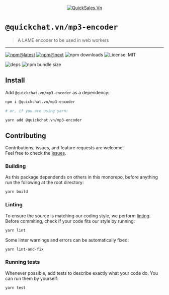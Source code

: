 <!--header-->

<p align="center">
  <a href="https://quickchat.vn" title="QuickSales.Vn">
    <img src="https://github.com/QuickSales/QuickSales.Vn.Artwork/raw/master/Logos/2020/png/logo-horizontal-red.png" alt="QuickSales.Vn" />
  </a>
</p>

# `@quickchat.vn/mp3-encoder`

> A LAME encoder to be used in web workers

---

[![npm@latest](https://img.shields.io/npm/v/@quickchat.vn/mp3-encoder/latest?style=flat-square)](https://www.npmjs.com/package/@quickchat.vn/mp3-encoder/v/latest) [![npm@next](https://img.shields.io/npm/v/@quickchat.vn/mp3-encoder/next?style=flat-square)](https://www.npmjs.com/package/@quickchat.vn/mp3-encoder/v/next) ![npm downloads](https://img.shields.io/npm/dw/@quickchat.vn/mp3-encoder?style=flat-square) ![License: MIT](https://img.shields.io/npm/l/@quickchat.vn/mp3-encoder?style=flat-square)

![deps](https://img.shields.io/librariesio/release/npm/@quickchat.vn/mp3-encoder?style=flat-square) ![npm bundle size](https://img.shields.io/bundlephobia/min/@quickchat.vn/mp3-encoder?style=flat-square)

<!--/header-->

## Install

<!--install-->

Add `@quickchat.vn/mp3-encoder` as a dependency:

```sh
npm i @quickchat.vn/mp3-encoder

# or, if you are using yarn:

yarn add @quickchat.vn/mp3-encoder
```

<!--/install-->

## Contributing

<!--contributing(msg)-->

Contributions, issues, and feature requests are welcome!<br />
Feel free to check the [issues](https://github.com/QuickSales/fuselage/issues).

<!--/contributing(msg)-->

### Building

As this package dependends on others in this monorepo, before anything run the following at the root directory:

<!--yarn(build)-->

```sh
yarn build
```

<!--/yarn(build)-->

### Linting

To ensure the source is matching our coding style, we perform [linting](<https://en.wikipedia.org/wiki/Lint_(software)>).
Before commiting, check if your code fits our style by running:

<!--yarn(lint)-->

```sh
yarn lint
```

<!--/yarn(lint)-->

Some linter warnings and errors can be automatically fixed:

<!--yarn(lint-and-fix)-->

```sh
yarn lint-and-fix
```

<!--/yarn(lint-and-fix)-->

### Running tests

Whenever possible, add tests to describe exactly what your code do. You can run them by yourself:

<!--yarn(test)-->

```sh
yarn test
```

<!--/yarn(test)-->
